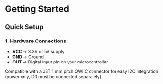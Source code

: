 # Getting Started

## Quick Setup

### 1. Hardware Connections

- **VCC** → 3.3V or 5V supply
- **GND** → Ground  
- **OUT** → Digital input pin on your microcontroller

Compatible with a JST 1 mm pitch QWIIC connector for easy I2C integration (power only, D0 must be connected separately).


